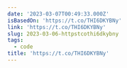 ```yaml
---
date: '2023-03-07T00:49:33.000Z'
isBasedOn: 'https://t.co/THI6DKYBNy'
link: 'https://t.co/THI6DKYBNy'
slug: 2023-03-06-httpstcothi6dkybny
tags:
  - code
title: 'https://t.co/THI6DKYBNy'
---
```


